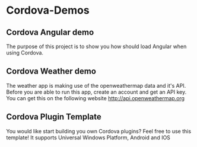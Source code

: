 # Cordova-Demos

## Cordova Angular demo
The purpose of this project is to show you how should load Angular when using Cordova.

## Cordova Weather demo
The weather app is making use of the openweathermap data and it's API. Before you are able to run this app, create an account and get an API key. You can get this on the following website http://api.openweathermap.org 

## Cordova Plugin Template
You would like start building you own Cordova plugins? Feel free to use this template!
It supports Universal Windows Platform, Android and IOS
